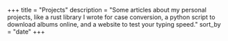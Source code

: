 +++
title = "Projects"
description = "Some articles about my personal projects, like a rust library I wrote for case conversion, a python script to download albums online, and a website to test your typing speed."
sort_by = "date"
+++
